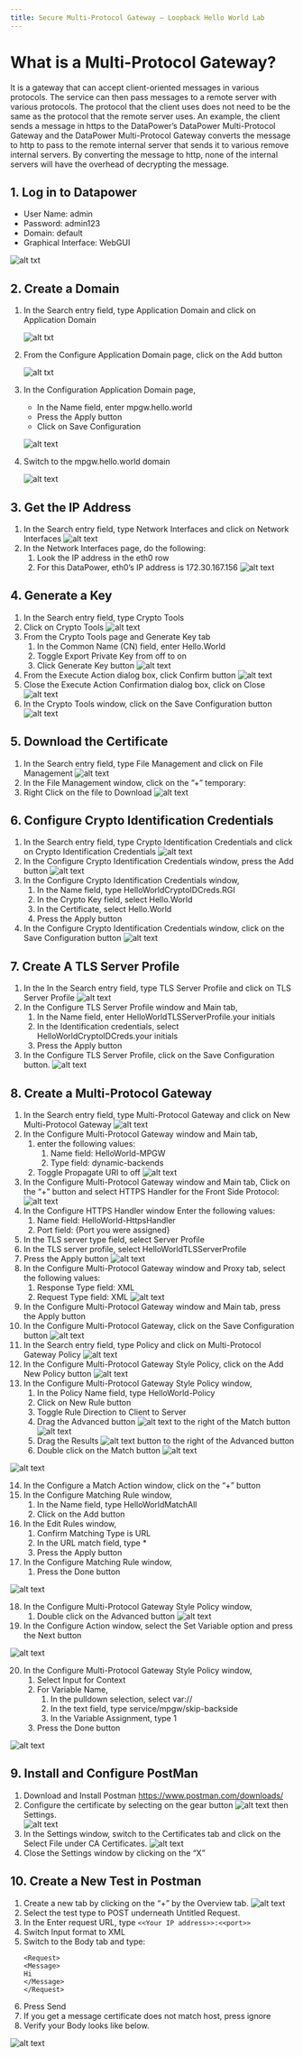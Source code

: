 ```yaml
---
title: Secure Multi-Protocol Gateway – Loopback Hello World Lab
---
```



# What is a Multi-Protocol Gateway?

It is a gateway that can accept client-oriented messages in various protocols.  The service can then pass messages to a remote server with various protocols.  The protocol that the client uses does not need to be the same as the protocol that the remote server uses.  An example, the client sends a message in https to the DataPower’s DataPower Multi-Protocol Gateway and the DataPower Multi-Protocol Gateway converts the message to http to pass to the remote internal server that sends it to various remove internal servers.  By converting the message to http, none of the internal servers will have the overhead of decrypting the message.

## 1. Log in to Datapower

-  User Name:  admin
-  Password:  	admin123
-  Domain:	default
-  Graphical Interface:	WebGUI

![alt txt](images/1.png)

## 2. Create a Domain

1. In the Search entry field, type Application Domain and click on Application Domain   

    ![alt txt](images/2.png)

2. From the Configure Application Domain page, click on the Add button

    ![alt txt](images/3.png)


3. In the Configuration Application Domain page, 
   -  In the Name field, enter mpgw.hello.world
   -  Press the Apply button
   -  Click on Save Configuration
    
    ![alt text](images/4.png)

4. Switch to the mpgw.hello.world domain

    ![alt text](images/4.png)

## 3. Get the IP Address
   1. In the Search entry field, type Network Interfaces and click on Network Interfaces
        ![alt text](images/5.png)
   2. In the Network Interfaces page, do the following:
      1. Look the IP address in the eth0 row
      2. For this DataPower, eth0’s IP address is 172.30.167.156
        ![alt text](images/6.png)

## 4. Generate a Key
   1. In the Search entry field, type Crypto Tools
   2. Click on Crypto Tools
        ![alt text](images/7.png)
   3. From the Crypto Tools page and Generate Key tab 
      1. In the Common Name (CN) field, enter Hello.World
      2. Toggle Export Private Key from off to on
      3. Click Generate Key button
        ![alt text](images/8.png)
   4. From the Execute Action dialog box, click Confirm button
        ![alt text](images/9.png)
   5. Close the Execute Action Confirmation dialog box, click on Close
        ![alt text](images/10.png)
   6. In the Crypto Tools window, click on the Save Configuration button
        ![alt text](images/11.png)

## 5. Download the Certificate
   1. In the Search entry field, type File Management and click on File Management
        ![alt text](images/12.png)
   2. In the File Management window, click on the ”+” temporary:
   3. Right Click on the file to Download
        ![alt text](images/13.png)

## 6. Configure Crypto Identification Credentials
   1. In the Search entry field, type Crypto Identification Credentials and click on Crypto Identification Credentials
        ![alt text](images/14.png)
   2. In the Configure Crypto Identification Credentials window, press the Add button
        ![alt text](images/15.png)
   3. In the Configure Crypto Identification Credentials window, 
      1. In the Name field, type HelloWorldCryptoIDCreds.RGI
      2. In the Crypto Key field, select Hello.World
      3. In the Certificate, select Hello.World
      4. Press the Apply button
   4. In the Configure Crypto Identification Credentials window, click on the Save Configuration button
        ![alt text](images/16.png)

## 7. Create A TLS Server Profile
   1. In the In the Search entry field, type TLS Server Profile and click on TLS Server Profile
        ![alt text](images/17.png)
   2. In the Configure TLS Server Profile window and Main tab, 
      1. In the Name field, enter HelloWorldTLSServerProfile.your initials
      2. In the Identification credentials, select HelloWorldCryptoIDCreds.your initials
      3. Press the Apply button
   3. In the Configure TLS Server Profile, click on the Save Configuration button.
        ![alt text](images/18.png)

## 8. Create a Multi-Protocol Gateway
   1. In the Search entry field, type Multi-Protocol Gateway and click on New Multi-Protocol Gateway
        ![alt text](images/19.png)
   2. In the Configure Multi-Protocol Gateway window and Main tab, 
      1. enter the following values:
         1. Name field:  HelloWorld-MPGW
         2. Type field:  dynamic-backends
      2. Toggle Propagate URI to off
        ![alt text](images/20.png)
   3. In the Configure Multi-Protocol Gateway window and Main tab, Click on the “+” button and select HTTPS Handler for the Front Side Protocol:
        ![alt text](images/21.png)
   4. In the Configure HTTPS Handler window Enter the following values:
      1. Name field:  HelloWorld-HttpsHandler
      2. Port field:  {Port you were assigned}
   5. In the TLS server type field, select Server Profile
   6. In the TLS server profile, select HelloWorldTLSServerProfile
   7. Press the Apply button
        ![alt text](images/22.png)
   8. In the Configure Multi-Protocol Gateway window and Proxy tab, select the following values:
      1. Response Type field:	XML
      2. Request Type field:  	XML 
        ![alt text](images/23.png)
   9. In the Configure Multi-Protocol Gateway window and Main tab, press the Apply button
   10. In the Configure Multi-Protocol Gateway, click on the Save Configuration button
        ![alt text](images/24.png)
   11. In the Search entry field, type Policy and click on Multi-Protocol Gateway Policy
        ![alt text](images/25.png)
   12. In the Configure Multi-Protocol Gateway Style Policy, click on the Add New Policy button
        ![alt text](images/26.png)
   13. In the Configure Multi-Protocol Gateway Style Policy window,
       1.  In the Policy Name field, type HelloWorld-Policy
       2.  Click on New Rule button
       3.  Toggle Rule Direction to Client to Server
       4.  Drag the Advanced button ![alt text](images/27.png) to the right of the Match button ![alt text](images/28.png)
       5.  Drag the Results ![alt text](images/29.png) button to the right of the Advanced button
       6.  Double click on the Match button ![alt text](images/28.png)

![alt text](images/30.png)

   14. In the Configure a Match Action window, click on the “+” button
   15. In the Configure Matching Rule window, 
       1.  In the Name field, type HelloWorldMatchAll
       2.  Click on the Add button
   16. In the Edit Rules window, 
       1.  Confirm Matching Type is URL
       2.  In the URL match field, type *
       3.  Press the Apply button
   17. In the Configure Matching Rule window, 
       1.  Press the Done button

![alt text](images/31.png)

   18. In the Configure Multi-Protocol Gateway Style Policy window,
       1.  Double click on the Advanced button ![alt text](images/27.png)
   19. In the Configure Action window, select the Set Variable option and press the Next button

![alt text](images/32.png)

   20. In the Configure Multi-Protocol Gateway Style Policy window,
       1.  Select Input for Context
       2.  For Variable Name,
           1.  In the pulldown selection, select var://
           2.  In the text field, type service/mpgw/skip-backside
           3.  In the Variable Assignment, type 1
       3.  Press the Done button

![alt text](images/33.png)

## 9. Install and Configure PostMan

   1. Download and Install Postman https://www.postman.com/downloads/
   2. Configure the certificate by selecting on the gear button ![alt text](images/34.png) then Settings.  
       ![alt text](images/36.png)
   3. In the Settings window, switch to the Certificates tab and click on the Select File under CA Certificates.
       ![alt text](images/35.png)
   4. Close the Settings window by clicking on the “X”

 
## 10. Create a New Test in Postman

   1. Create a new tab by clicking on the “+” by the Overview tab.
        ![alt text](images/37.png)
   2. Select the test type to POST underneath Untitled Request.
   3. In the Enter request URL, type `<<Your IP address>>:<<port>>`
   1. Switch Input format to XML
   2. Switch to the Body tab and type: 	
        ```
        <Request>
        <Message>
        Hi
        </Message>
        </Request>
        ```
   3. Press Send
   4. If you get a message certificate does not match host, press ignore
   5. Verify your Body looks like below.

![alt text](images/38.png)

